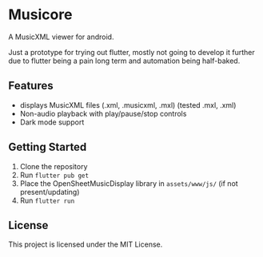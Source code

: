 # Musicore

A MusicXML viewer for android.

Just a prototype for trying out flutter, mostly not going to develop it further due to flutter being a pain long term and automation being half-baked.

## Features 

- displays MusicXML files (.xml, .musicxml, .mxl) (tested .mxl, .xml)
- Non-audio playback with play/pause/stop controls
- Dark mode support

## Getting Started

1. Clone the repository
2. Run `flutter pub get`
3. Place the OpenSheetMusicDisplay library in `assets/www/js/` (if not present/updating)
4. Run `flutter run`

## License

This project is licensed under the MIT License.
